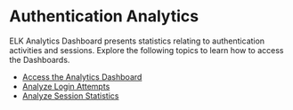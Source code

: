 # Authentication Analytics

ELK Analytics Dashboard presents statistics relating to
authentication activities and sessions. Explore the following topics to
learn how to access the Dashboards.

   -   [Access the Analytics Dashboard](../elk-accessing-the-analytics-dashboard)
   -   [Analyze Login Attempts](../elk-analyzing-overall-login-attempts)
   -   [Analyze Session Statistics](../elk-analyzing-session-statistics)